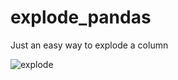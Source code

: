 # explode_pandas
Just an easy way to explode a column


![explode](https://user-images.githubusercontent.com/18491142/107089713-b56cf600-67c4-11eb-9e01-c87824caedd3.png)
